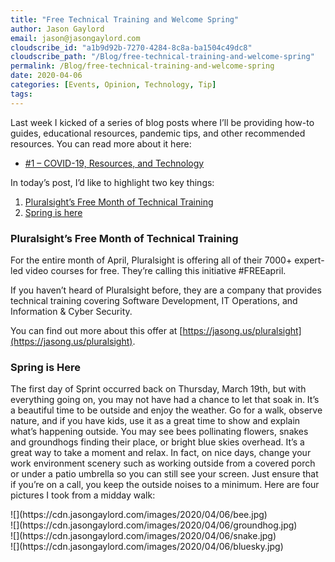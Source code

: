 ```yaml
---
title: "Free Technical Training and Welcome Spring"
author: Jason Gaylord
email: jason@jasongaylord.com
cloudscribe_id: "a1b9d92b-7270-4284-8c8a-ba1504c49dc8"
cloudscribe_path: "/Blog/free-technical-training-and-welcome-spring"
permalink: /Blog/free-technical-training-and-welcome-spring
date: 2020-04-06
categories: [Events, Opinion, Technology, Tip]
tags: 
---
```


Last week I kicked of a series of blog posts where I’ll be providing how-to guides, educational resources, pandemic tips, and other recommended resources. You can read more about it here:

*   [#1 – COVID-19, Resources, and Technology](https://jasong.us/2wgSBqo)

In today’s post, I’d like to highlight two key things:

1.  [Pluralsight’s Free Month of Technical Training](#Pluralsight)
2.  [Spring is here](#Spring)

### Pluralsight’s Free Month of Technical Training

For the entire month of April, Pluralsight is offering all of their 7000+ expert-led video courses for free. They’re calling this initiative #FREEapril. 

If you haven’t heard of Pluralsight before, they are a company that provides technical training covering Software Development, IT Operations, and Information & Cyber Security. 

You can find out more about this offer at [https://jasong.us/pluralsight](https://jasong.us/pluralsight). 

### Spring is Here

The first day of Sprint occurred back on Thursday, March 19th, but with everything going on, you may not have had a chance to let that soak in. It’s a beautiful time to be outside and enjoy the weather. Go for a walk, observe nature, and if you have kids, use it as a great time to show and explain what’s happening outside. You may see bees pollinating flowers, snakes and groundhogs finding their place, or bright blue skies overhead. It’s a great way to take a moment and relax. In fact, on nice days, change your work environment scenery such as working outside from a covered porch or under a patio umbrella so you can still see your screen. Just ensure that if you’re on a call, you keep the outside noises to a minimum. Here are four pictures I took from a midday walk:

<div class="row">
<div class="col-6">![](https://cdn.jasongaylord.com/images/2020/04/06/bee.jpg)</div>
<div class="col-6">![](https://cdn.jasongaylord.com/images/2020/04/06/groundhog.jpg)</div></div><div class="row-spacer"></div><div class="row">
<div class="col-6">![](https://cdn.jasongaylord.com/images/2020/04/06/snake.jpg)</div>
<div class="col-6">![](https://cdn.jasongaylord.com/images/2020/04/06/bluesky.jpg)</div>
</div>
